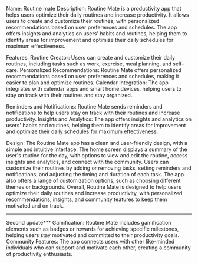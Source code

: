 Name: Routine mate Description: Routine Mate is a productivity app that helps users optimize their daily routines and increase productivity. It allows users to create and customize their routines, with personalized recommendations based on user preferences and schedules. The app offers insights and analytics on users' habits and routines, helping them to identify areas for improvement and optimize their daily schedules for maximum effectiveness. 

Features: Routine Creator: Users can create and customize their daily routines, including tasks such as work, exercise, meal planning, and self-care. Personalized Recommendations: Routine Mate offers personalized recommendations based on user preferences and schedules, making it easier to plan and optimize routines. Calendar Integration: The app integrates with calendar apps and smart home devices, helping users to stay on track with their routines and stay organized.

Reminders and Notifications: Routine Mate sends reminders and notifications to help users stay on track with their routines and increase productivity. Insights and Analytics: The app offers insights and analytics on users' habits and routines, helping them to identify areas for improvement and optimize their daily schedules for maximum effectiveness.


Design: The Routine Mate app has a clean and user-friendly design, with a simple and intuitive interface. The home screen displays a summary of the user's routine for the day, with options to view and edit the routine, access insights and analytics, and connect with the community. Users can customize their routines by adding or removing tasks, setting reminders and notifications, and adjusting the timing and duration of each task. The app also offers a range of customization options, such as choosing different themes or backgrounds. Overall, Routine Mate is designed to help users optimize their daily routines and increase productivity, with personalized recommendations, insights, and community features to keep them motivated and on track.
***
Second update***
Gamification: Routine Mate includes gamification elements such as badges or rewards for achieving specific milestones, helping users stay motivated and committed to their productivity goals. Community Features: The app connects users with other like-minded individuals who can support and motivate each other, creating a community of productivity enthusiasts.
